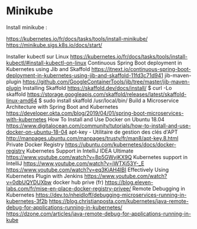 # Minikube
Install minikube :

https://kubernetes.io/fr/docs/tasks/tools/install-minikube/
https://minikube.sigs.k8s.io/docs/start/

Installer kubectl sur Linux
https://kubernetes.io/fr/docs/tasks/tools/install-kubectl/#install-kubectl-on-linux
Continuous Spring Boot deployment in Kubernetes using Jib and Skaffold
https://itnext.io/continuous-spring-boot-deployment-in-kubernetes-using-jib-and-skaffold-11fd3c71d941
jib-maven-plugin
https://github.com/GoogleContainerTools/jib/tree/master/jib-maven-plugin
Installing Skaffold
https://skaffold.dev/docs/install/
$ curl -Lo skaffold https://storage.googleapis.com/skaffold/releases/latest/skaffold-linux-amd64
$ sudo install skaffold /usr/local/bin/
Build a Microservice Architecture with Spring Boot and Kubernetes 
https://developer.okta.com/blog/2019/04/01/spring-boot-microservices-with-kubernetes
How To Install and Use Docker on Ubuntu 18.04
https://www.digitalocean.com/community/tutorials/how-to-install-and-use-docker-on-ubuntu-18-04
apt-key - Utilitaire de gestion des clés d'APT
http://manpages.ubuntu.com/manpages/trusty/fr/man8/apt-key.8.html
Private Docker Registry
https://ubuntu.com/kubernetes/docs/docker-registry
Kubernetes Support in IntelliJ IDEA Ultimate
https://www.youtube.com/watch?v=8p5GWvjKX9Q
Kubernetes support in IntelliJ
https://www.youtube.com/watch?v=iWTXj53Y-_E
https://www.youtube.com/watch?v=eq3KiAH4IBI
Effectively Using Kubernetes Plugin with Jenkins
https://www.youtube.com/watch?v=0dbUQYDUXbw
docker hub prive (fr)
https://blog.eleven-labs.com/fr/mise-en-place-docker-registry-privee/
Remote Debugging in Kubernetes
https://dev.to/nheidloff/debugging-microservices-running-in-kubernetes-3f2b
https://blog.christianposta.com/kubernetes/java-remote-debug-for-applications-running-in-kubernetes/
https://dzone.com/articles/java-remote-debug-for-applications-running-in-kube
